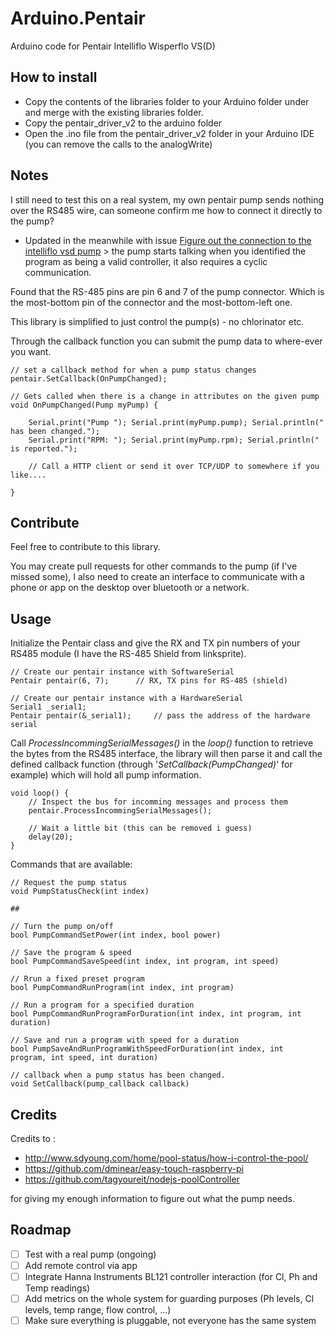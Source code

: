 # Arduino.Pentair
Arduino code for Pentair Intelliflo Wisperflo VS(D)

## How to install
* Copy the contents of the libraries folder to your Arduino folder under and merge with the existing libraries folder.
* Copy the pentair_driver_v2 to the arduino folder
* Open the .ino file from the pentair_driver_v2 folder in your Arduino IDE (you can remove the calls to the analogWrite)

## Notes

I still need to test this on a real system, 
my own pentair pump sends nothing over the RS485 wire, can someone confirm me how to connect it directly to the pump?
- Updated in the meanwhile with issue [Figure out the connection to the intelliflo vsd pump](https://github.com/Zuntara/Arduino.Pentair/issues/1) > the pump starts talking when you identified the program as being a valid controller, it also requires a cyclic communication.

Found that the RS-485 pins are pin 6 and 7 of the pump connector. 
Which is the most-bottom pin of the connector and the most-bottom-left one.

This library is simplified to just control the pump(s) - no chlorinator etc. 

Through the callback function you can submit the pump data to where-ever you want.

    // set a callback method for when a pump status changes
	pentair.SetCallback(OnPumpChanged);
    
    // Gets called when there is a change in attributes on the given pump
    void OnPumpChanged(Pump myPump) {
	   	
	    Serial.print("Pump "); Serial.print(myPump.pump); Serial.println(" has been changed.");
	    Serial.print("RPM: "); Serial.print(myPump.rpm); Serial.println(" is reported.");
	    
        // Call a HTTP client or send it over TCP/UDP to somewhere if you like....
        
    }

## Contribute

Feel free to contribute to this library.

You may create pull requests for other commands to the pump (if I've missed some), 
I also need to create an interface to communicate with a phone or app on the desktop over bluetooth or a network.

## Usage

Initialize the Pentair class and give the RX and TX pin numbers of your RS485 module (I have the RS-485 Shield from linksprite).

	// Create our pentair instance with SoftwareSerial
	Pentair pentair(6, 7);		// RX, TX pins for RS-485 (shield)
	
	// Create our pentair instance with a HardwareSerial
	Serial1 _serial1;
	Pentair pentair(&_serial1);		// pass the address of the hardware serial

Call *ProcessIncommingSerialMessages()*  in the *loop()* function to retrieve the bytes from the RS485 interface, 
the library will then parse it and call the defined callback function (through '*SetCallback(PumpChanged)*' for example)
which will hold all pump information.

	void loop() {
		// Inspect the bus for incomming messages and process them
		pentair.ProcessIncommingSerialMessages();

		// Wait a little bit (this can be removed i guess)
		delay(20);
	}

Commands that are available:

    // Request the pump status
    void PumpStatusCheck(int index) 
    
    ##
    
    // Turn the pump on/off
    bool PumpCommandSetPower(int index, bool power) 
    
    // Save the program & speed
    bool PumpCommandSaveSpeed(int index, int program, int speed)
    
    // Rrun a fixed preset program
    bool PumpCommandRunProgram(int index, int program)
    
    // Run a program for a specified duration
    bool PumpCommandRunProgramForDuration(int index, int program, int duration)
    
    // Save and run a program with speed for a duration
    bool PumpSaveAndRunProgramWithSpeedForDuration(int index, int  program, int speed, int duration) 
    
    // callback when a pump status has been changed.
    void SetCallback(pump_callback callback) 

## Credits

Credits to :

* http://www.sdyoung.com/home/pool-status/how-i-control-the-pool/
* https://github.com/dminear/easy-touch-raspberry-pi 
* https://github.com/tagyoureit/nodejs-poolController

for giving my enough information to figure out what the pump needs.

## Roadmap

- [ ] Test with a real pump (ongoing)
- [ ] Add remote control via app
- [ ] Integrate Hanna Instruments BL121 controller interaction (for Cl, Ph and Temp readings)
- [ ] Add metrics on the whole system for guarding purposes (Ph levels, Cl levels, temp range, flow control, ...)
- [ ] Make sure everything is pluggable, not everyone has the same system
